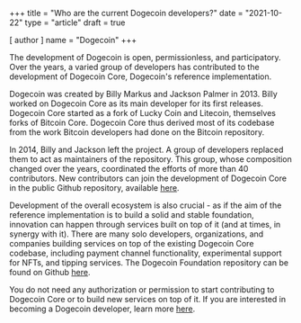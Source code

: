 +++
title = "Who are the current Dogecoin developers?"
date = "2021-10-22"
type = "article"
draft = true 

[ author ]
  name = "Dogecoin"
+++

The development of Dogecoin is open, permissionless, and participatory. Over the years, a varied group of developers has contributed to the development of Dogecoin Core, Dogecoin's reference implementation.  

Dogecoin was created by Billy Markus and Jackson Palmer in 2013. Billy worked on Dogecoin Core as its main developer for its first releases. Dogecoin Core started as a fork of Lucky Coin and Litecoin, themselves forks of Bitcoin Core. Dogecoin Core thus derived most of its codebase from the work Bitcoin developers had done on the Bitcoin repository.

In 2014, Billy and Jackson left the project. A group of developers replaced them to act as maintainers of the repository. This group, whose composition changed  over the years, coordinated the efforts of more than 40 contributors. New contributors can join the development of Dogecoin Core in the public Github repository, available [here](https://github.com/dogecoin/dogecoin). 

Development of the overall ecosystem is also crucial - as if the aim of the reference implementation is to build a solid and stable foundation, innovation can happen through services built on top of it (and at times, in synergy with it). There are many solo developers, organizations, and companies building services on top of the existing Dogecoin Core codebase, including payment channel functionality, experimental support for NFTs, and tipping services. The Dogecoin Foundation repository can be found on Github [here](https://github.com/dogecoinfoundation). 

You do not need any authorization or permission to start contributing to Dogecoin Core or to build new services on top of it. If you are interested in becoming a Dogecoin developer, learn more [here](/dogepedia/articles/becoming-a-dogecoin-developer).
